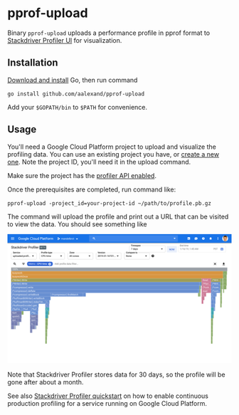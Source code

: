 # pprof-upload

Binary `pprof-upload` uploads a performance profile in pprof format to
[Stackdriver Profiler UI](https://cloud.google.com/profiler/docs/using-profiler)
for visualization.

## Installation

[Download and install](https://golang.org/doc/install) Go, then run command

```
go install github.com/aalexand/pprof-upload
```

Add your `$GOPATH/bin` to `$PATH` for convenience.

## Usage

You'll need a Google Cloud Platform project to upload and visualize the
profiling data. You can use an existing project you have, or [create a new
one](https://cloud.google.com/resource-manager/docs/creating-managing-projects).
Note the project ID, you'll need it in the upload command.

Make sure the project has the [profiler API
enabled](https://cloud.google.com/profiler/docs/profiling-go#enabling-profiler-api).

Once the prerequisites are completed, run command like:

```
pprof-upload -project_id=your-project-id ~/path/to/profile.pb.gz
```

The command will upload the profile and print out a URL that can be visited to
view the data. You should see something like

![Stackdriver Profiler UI](sample.png?raw=true "Stackdriver Profiler UI")

Note that Stackdriver Profiler stores data for 30 days, so the profile will be
gone after about a month.

See also [Stackdriver Profiler
quickstart](https://cloud.google.com/profiler/docs/quickstart) on how to enable
continuous production profiling for a service running on Google Cloud Platform.
